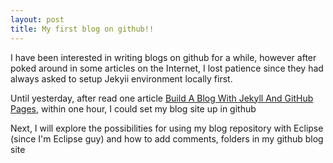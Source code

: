 ```yaml
---
layout: post
title: My first blog on github!!
---
```


I have been interested in writing blogs on github for a while, however after poked around in some articles on the Internet, I lost patience since they had always asked to setup Jekyii environment locally first.

Until yesterday, after read one article [Build A Blog With Jekyll And GitHub Pages](http://www.smashingmagazine.com/2014/08/01/build-blog-jekyll-github-pages/), within one hour, I could set my blog site up in github

Next, I will explore the possibilities for using my blog repository with Eclipse (since I'm Eclipse guy) and how to add comments, folders in my github blog site


